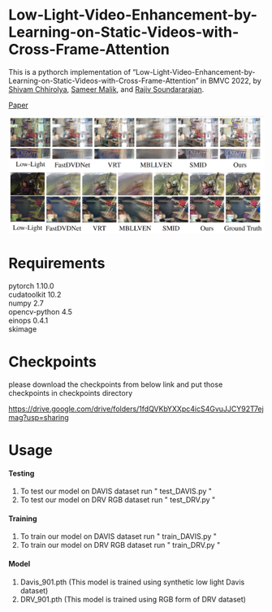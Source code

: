 # Low-Light-Video-Enhancement-by-Learning-on-Static-Videos-with-Cross-Frame-Attention

This is a pythorch implementation of “Low-Light-Video-Enhancement-by-Learning-on-Static-Videos-with-Cross-Frame-Attention” in BMVC 2022, by [Shivam Chhirolya](https://www.linkedin.com/in/shivam-chhirolya/), [Sameer Malik](https://www.linkedin.com/in/sameer-malik-20b45b153/), and [Rajiv Soundararajan](https://ece.iisc.ac.in/~rajivs/#/).

[Paper](https://arxiv.org/abs/2210.04290)

![alt text](https://github.com/shivamchhirolya/Low-Light-Video-Enhancement-by-Learning-on-Static-Videos-with-Cross-Frame-Attention/blob/main/Results/Visual%20Comparision.png)


# Requirements

pytorch 1.10.0\
cudatoolkit 10.2\
numpy 2.7\
opencv-python 4.5\
einops 0.4.1\
skimage


# Checkpoints
please download the checkpoints from below link and put those checkpoints in checkpoints directory

https://drive.google.com/drive/folders/1fdQVKbYXXpc4icS4GvuJJCY92T7ejmag?usp=sharing

# Usage

#### Testing ####
1. To test our model on DAVIS dataset run " test_DAVIS.py "
2. To test our model on DRV RGB dataset run " test_DRV.py "

#### Training ####
1. To train our model on DAVIS dataset run " train_DAVIS.py "
2. To train our model on DRV RGB dataset run " train_DRV.py "


#### Model ####

1. Davis_901.pth (This model is trained using synthetic low light Davis dataset)
2. DRV_901.pth   (This model is trained using RGB form of DRV dataset)






